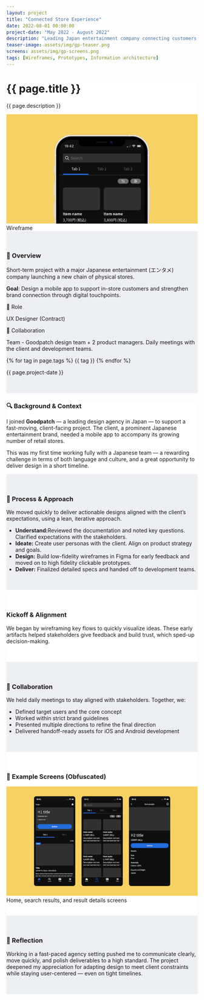 ```yaml
---
layout: project
title: "Connected Store Experience"
date: 2022-08-01 00:00:00
project-date: "May 2022 - August 2022"
description: "Leading Japan entertainment company connecting customers to stores."
teaser-image: assets/img/gp-teaser.png
screens: assets/img/gp-screens.png
tags: [Wireframes, Prototypes, Information architecture]
---
```



<div class="full-width-section" style="background-color: #fff;">
  <div class="container content-wrapper">
    <h1>{{ page.title }}</h1>
    <p>{{ page.description }}</p>
    <div class="row">
      <div class="col">
        <div class="card"><img src="/assets/img/gp-teaser.png" class="img-fluid rounded" alt="..."></div>
        <figcaption class="figure-caption text-center">Wireframe</figcaption>
      </div>
    </div>
  </div>
</div>

<!-- Overview Section -->
<div class="full-width-section" style="background-color: #EDEFF2; padding: 2rem 0;">
  <div class="container content-wrapper">
    <div class="row ">
      <div class="col-8">
        <h3>🎯 Overview</h3>
        <p>Short-term project with a major Japanese entertainment (エンタメ) company launching a new chain of physical stores. </p>
          <p><strong>Goal</strong>: Design a mobile app to support in-store customers and strengthen brand connection through digital touchpoints.</p>
      </div>
      <div class="col-4">
        <p class="font-monospace">👤 Role</p>
        <p>UX Designer (Contract)</p>
        <p class="font-monospace">🚀 Collaboration</p>
        <p>Team - Goodpatch design team + 2 product managers. Daily meetings with the client and development teams.</p>
        {% for tag in page.tags %}
        <span class="badge rounded-pill bg-dark">{{ tag }}</span>
        {% endfor %}
        <p></p>
        <p>{{ page.project-date }}</p>
      </div>
    </div>
  </div>
</div>

<!-- Background Section -->
<div class="full-width-section" style="background-color: #fff;">
  <div class="container content-wrapper">
    <h3>🔍 Background & Context</h3>
    <p>I joined <strong>Goodpatch</strong> — a leading design agency in Japan — to support a fast-moving, client-facing project. The client, a prominent Japanese entertainment brand, needed a mobile app to accompany its growing number of retail stores.</p>
    <p>This was my first time working fully with a Japanese team — a rewarding challenge in terms of both language and culture, and a great opportunity to deliver design in a short timeline.</p>
  </div>
</div>

<!-- Process Section -->
<div class="full-width-section" style="background-color: #EDEFF2; padding: 2rem 0;">
  <div class="container content-wrapper">
    <h3>🔧 Process & Approach</h3>
    <p>We moved quickly to deliver actionable designs aligned with the client’s expectations, using a lean, iterative approach.</p>
    <ul>
      <li><strong>Understand:</strong>Reviewed the documentation and noted key questions. Clarified expectations with the stakeholders.</li>
      <li><strong>Ideate:</strong> Create user personas with the client. Align on product strategy and goals.</li>
      <li><strong>Design:</strong> Build low-fidelity wireframes in Figma for early feedback and moved on to high fidelity clickable prototypes.</li>
      <li><strong>Deliver:</strong> Finalized detailed specs and handed off to development teams.</li>
    </ul>
  </div>
</div>

<div class="full-width-section" style="background-color: #fff; padding: 2rem 0;">
  <div class="container content-wrapper">
    <h3>Kickoff & Alignment</h3>
    <p>We began by wireframing key flows to quickly visualize ideas. These early artifacts helped stakeholders give feedback and build trust, which sped-up decision-making.</p>
  </div>
</div>

<!-- Collaboration Section -->
<div class="full-width-section" style="background-color: #EDEFF2; padding: 2rem 0;">
  <div class="container content-wrapper">
    <h3>🤝 Collaboration</h3>
    <p>We held daily meetings to stay aligned with stakeholders. Together, we:</p>
    <ul>
      <li>Defined target users and the core concept</li>
      <li>Worked within strict brand guidelines</li>
      <li>Presented multiple directions to refine the final direction</li>
      <li>Delivered handoff-ready assets for iOS and Android development</li>
    </ul>
  </div>
</div>

<!-- Development & Design Section -->
<div class="full-width-section" style="background-color: #fff; padding: 2rem 0;">
  <div class="container content-wrapper">
    <h3>📱 Example Screens (Obfuscated)</h3>
    <img src="/assets/img/gp-screens.png" class="img-fluid rounded" alt="wireframes">
    <figcaption class="figure-caption text-center">Home, search results, and result details screens</figcaption>
  </div>
</div>

<!-- Reflection Section -->
<div class="full-width-section" style="background-color: #EDEFF2; padding: 2rem 0;">
  <div class="container content-wrapper">
    <h3>💬 Reflection</h3>
    <p>Working in a fast-paced agency setting pushed me to communicate clearly, move quickly, and polish deliverables to a high standard. The project deepened my appreciation for adapting design to meet client constraints while staying user-centered — even on tight timelines.</p>
  </div>
</div>
